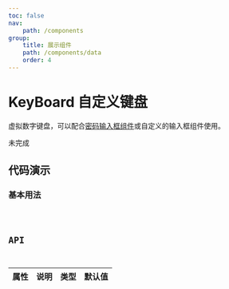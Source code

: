 ```yaml
---
toc: false
nav:
    path: /components
group:
    title: 展示组件
    path: /components/data
    order: 4
---
```


# KeyBoard 自定义键盘

虚拟数字键盘，可以配合[密码输入框组件](https://youzan.github.io/vant/#/zh-CN/password-input)或自定义的输入框组件使用。

未完成

## 代码演示

### 基本用法

<code src="./demo/index.tsx" />

## API

| 属性 | 说明 | 类型 | 默认值 |
| ---- | ---- | ---- | ------ |
